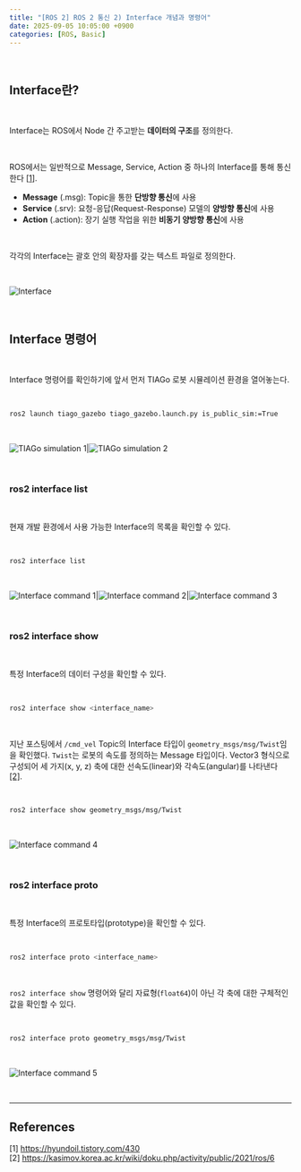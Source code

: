 ```yaml
---
title: "[ROS 2] ROS 2 통신 2) Interface 개념과 명령어"
date: 2025-09-05 10:05:00 +0900
categories: [ROS, Basic]
---
```


&nbsp;

## Interface란?

<br>

Interface는 ROS에서 Node 간 주고받는 **데이터의 구조**를 정의한다.

<br>

ROS에서는 일반적으로 Message, Service, Action 중 하나의 Interface를 통해 통신한다 [[1](<https://hyundoil.tistory.com/430>)].
* **Message** (.msg): Topic을 통한 **단방향 통신**에 사용
* **Service** (.srv): 요청-응답(Request-Response) 모델의 **양방향 통신**에 사용
* **Action** (.action): 장기 실행 작업을 위한 **비동기 양방향 통신**에 사용

<br>

각각의 Interface는 괄호 안의 확장자를 갖는 텍스트 파일로 정의한다.

<br>

![Interface](/assets/img/2025-09-05/interface.jpeg)

<br>

## Interface 명령어

<br>

Interface 명령어를 확인하기에 앞서 먼저 TIAGo 로봇 시뮬레이션 환경을 열어놓는다.

<br>

```bash
ros2 launch tiago_gazebo tiago_gazebo.launch.py is_public_sim:=True
```

<br>

![TIAGo simulation 1](/assets/img/2025-09-05/tiago-simulation-1.png)|![TIAGo simulation 2](/assets/img/2025-09-05/tiago-simulation-2.png)

<br>

### ros2 interface list

<br>

현재 개발 환경에서 사용 가능한 Interface의 목록을 확인할 수 있다.

<br>

```bash
ros2 interface list
```

<br>

![Interface command 1](/assets/img/2025-09-05/interface-command-1.png)|![Interface command 2](/assets/img/2025-09-05/interface-command-2.png)|![Interface command 3](/assets/img/2025-09-05/interface-command-3.png)

<br>

### ros2 interface show

<br>

특정 Interface의 데이터 구성을 확인할 수 있다.

<br>

```bash
ros2 interface show <interface_name>
```

<br>

지난 포스팅에서 `/cmd_vel` Topic의 Interface 타입이 `geometry_msgs/msg/Twist`임을 확인했다. `Twist`는 로봇의 속도를 정의하는 Message 타입이다. Vector3 형식으로 구성되어 세 가지(x, y, z) 축에 대한 선속도(linear)와 각속도(angular)를 나타낸다 [[2]](https://kasimov.korea.ac.kr/wiki/doku.php/activity/public/2021/ros/6).

<br>

```bash
ros2 interface show geometry_msgs/msg/Twist
```

<br>

![Interface command 4](/assets/img/2025-09-05/interface-command-4.png)

<br>

### ros2 interface proto

<br>

특정 Interface의 프로토타입(prototype)을 확인할 수 있다.

<br>

```bash
ros2 interface proto <interface_name>
```

<br>

`ros2 interface show` 명령어와 달리 자료형(`float64`)이 아닌 각 축에 대한 구체적인 값을 확인할 수 있다.

<br>

```bash
ros2 interface proto geometry_msgs/msg/Twist
```

<br>

![Interface command 5](/assets/img/2025-09-05/interface-command-5.png)

<br>

---

## References

[1] <https://hyundoil.tistory.com/430>  
[2] <https://kasimov.korea.ac.kr/wiki/doku.php/activity/public/2021/ros/6>
